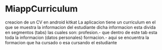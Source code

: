 # MiappCurriculum
creacion de un CV en android kitkat
La aplicacion tiene un curriculum en el que se muestra la informacion del estudiante dicha informacion esta divida en segmentos (tabs) las cuales son: profesion.- que dentro de este tab esta toda la informacion (datos personales) formacion.- aqui se encuentra la formacion que ha cursado o esa cursando el estudiante
